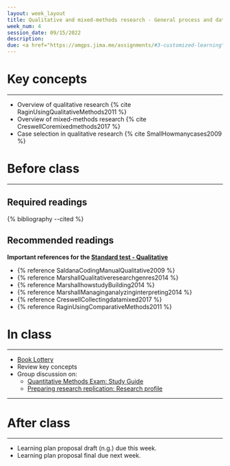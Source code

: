 ```yaml
---
layout: week_layout
title: Qualitative and mixed-methods research - General process and data collection
week_num: 4
session_date: 09/15/2022
description:
due: <a href="https://amgps.jima.me/assignments/#3-customized-learning">Learning plan proposal (draft)</a> | <a href="https://amgps.jima.me/test_quant/">Early-Pass</a>
---
```


# Key concepts
---

- Overview of qualitative research {% cite RaginUsingQualitativeMethods2011 %}
- Overview of mixed-methods research {% cite CreswellCoremixedmethods2017 %}
- Case selection in qualitative research {% cite SmallHowmanycases2009 %}

# Before class
---

## Required readings
{% bibliography --cited %}

## Recommended readings

**Important references for the [Standard test - Qualitative](/test_qual/)**

- {% reference SaldanaCodingManualQualitative2009 %}
- {% reference MarshallQualitativeresearchgenres2014 %}
- {% reference MarshallhowstudyBuilding2014 %}
- {% reference MarshallManaginganalyzinginterpreting2014 %}
- {% reference CreswellCollectingdatamixed2017 %}
- {% reference RaginUsingComparativeMethods2011 %}

<!-- 
- Marshall, Catherine, and Gretchen B. Rossman. 2014. “The How of the Study: Building the Research Design.” In Designing Qualitative Research. SAGE Publications.
- Marshall, Catherine, and Gretchen B. Rossman. 2014. “Managing, Analyzing, and Interpreting Data.” In Designing Qualitative Research. SAGE Publications. -->


# In class
---
- [Book Lottery](https://forms.gle/zJoXQJzx6GhdTv2cA)
- Review key concepts
- Group discussion on:
	- [Quantitative Methods Exam: Study Guide](https://docs.google.com/document/d/1gM-43rSKAsIkU8ilVWvBd18H9Zb6_dozQgboLowyn3Q/edit?usp=sharing)
	- [Preparing research replication: Research profile](https://docs.google.com/presentation/u/0/d/1r5DMfFvV7bZYUzKOBCNjNXT0UwX_Upd2ZyFDUzsBric/edit)


---
# After class
---

- Learning plan proposal draft (n.g.) due this week.
- Learning plan proposal final due next week.
